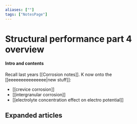 ```yaml
---
aliases: [""]
tags: ["NotesPage"]
---
```


# Structural performance part 4 overview

#### Intro and contents
Recall last years [[Corrosion notes]]. K now onto the [[eeeeeeeeeeeeeee|new stuff]]:
- [[crevice corrosion]]
- [[intergranular corrosion]]
- [[electrolyte concentration effect on electro potential]]


## Expanded articles
